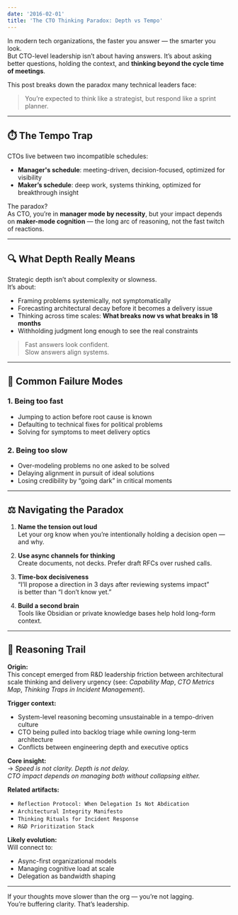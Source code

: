 ```yaml
---
date: '2016-02-01'
title: 'The CTO Thinking Paradox: Depth vs Tempo'
---
```


In modern tech organizations, the faster you answer — the smarter you look.  
But CTO-level leadership isn’t about having answers. It’s about asking better questions, holding the context, and **thinking beyond the cycle time of meetings**.

This post breaks down the paradox many technical leaders face:  
> You’re expected to think like a strategist, but respond like a sprint planner.

---

## ⏱️ The Tempo Trap

CTOs live between two incompatible schedules:

- **Manager's schedule**: meeting-driven, decision-focused, optimized for visibility
- **Maker’s schedule**: deep work, systems thinking, optimized for breakthrough insight

The paradox?  
As CTO, you’re in **manager mode by necessity**, but your impact depends on **maker-mode cognition** — the long arc of reasoning, not the fast twitch of reactions.

---

## 🔍 What Depth Really Means

Strategic depth isn’t about complexity or slowness.  
It’s about:

- Framing problems systemically, not symptomatically
- Forecasting architectural decay before it becomes a delivery issue
- Thinking across time scales: **What breaks now vs what breaks in 18 months**
- Withholding judgment long enough to see the real constraints

> Fast answers look confident.  
> Slow answers align systems.

---

## 🚨 Common Failure Modes

### 1. Being too fast

- Jumping to action before root cause is known  
- Defaulting to technical fixes for political problems  
- Solving for symptoms to meet delivery optics

### 2. Being too slow

- Over-modeling problems no one asked to be solved  
- Delaying alignment in pursuit of ideal solutions  
- Losing credibility by “going dark” in critical moments

---

## ⚖️ Navigating the Paradox

1. **Name the tension out loud**  
   Let your org know when you’re intentionally holding a decision open — and why.

2. **Use async channels for thinking**  
   Create documents, not decks. Prefer draft RFCs over rushed calls.

3. **Time-box decisiveness**  
   “I’ll propose a direction in 3 days after reviewing systems impact”  
   is better than “I don’t know yet.”

4. **Build a second brain**  
   Tools like Obsidian or private knowledge bases help hold long-form context.

---

## 🧭 Reasoning Trail

**Origin:**  
This concept emerged from R&D leadership friction between architectural scale thinking and delivery urgency (see: *Capability Map*, *CTO Metrics Map*, *Thinking Traps in Incident Management*).

**Trigger context:**  
- System-level reasoning becoming unsustainable in a tempo-driven culture  
- CTO being pulled into backlog triage while owning long-term architecture  
- Conflicts between engineering depth and executive optics

**Core insight:**  
→ *Speed is not clarity. Depth is not delay.  
CTO impact depends on managing both without collapsing either.*

**Related artifacts:**  
- `Reflection Protocol: When Delegation Is Not Abdication`  
- `Architectural Integrity Manifesto`  
- `Thinking Rituals for Incident Response`  
- `R&D Prioritization Stack`

**Likely evolution:**  
Will connect to:
- Async-first organizational models  
- Managing cognitive load at scale  
- Delegation as bandwidth shaping

---

If your thoughts move slower than the org — you’re not lagging.  
You’re buffering clarity. That’s leadership.
